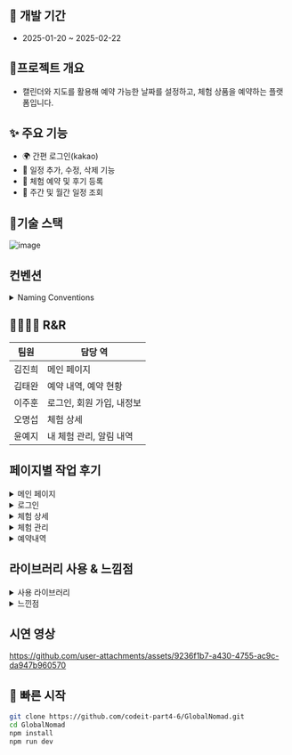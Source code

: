 ## 📅 개발 기간
- 2025-01-20 ~ 2025-02-22


## 📜프로젝트 개요
- 캘린더와 지도를 활용해 예약 가능한 날짜를 설정하고, 체험 상품을 예약하는 플랫폼입니다.

## ✨ 주요 기능
- 🌍 간편 로그인(kakao)
- 📝 일정 추가, 수정, 삭제 기능
- 💾 체험 예약 및 후기 등록
- 📅 주간 및 월간 일정 조회 

## 🔧기술 스택
![image](https://github.com/user-attachments/assets/722284fd-85a5-4542-8b38-6bb9380d53a0)

## 컨벤션
<details>
  <summary>
    Naming Conventions
  </summary>

  
## 디렉토리 & 파일명

> 케밥 케이스(KebabCase) 
**`ex) auth , main. 여러단어시) user-profile`**
> 

## 컴포넌트

> 파스칼 케이스(PascalCase) 
**`ex) ItemComponent`**
> 

## 변수명

> 카멜 케이스(camelCase) 
**`ex) itemData`**
> 

## 커스텀훅

> use + 파스칼 케이스(PascalCase)
**`ex) useItemData.tsx`**
> 

## 이미지 & 아이콘

> img, ic + 스네이크 케이스(snake_case)
**`ex) img_item.svg  ic_item.svg`**
> 

## id

> 파스칼 케이스(PascalCase)
**`ex) Button  ButtonPrimary`**  
</details>


## 👨‍👩‍👧‍👦 R&R

| 팀원  | 담당 역 |
| ------------- | ------------- |
| 김진희  | 메인 페이지 |
| 김태완  | 예약 내역, 예약 현황 |
| 이주훈  | 로그인, 회원 가입, 내정보 |
| 오명섭  | 체험 상세 |
| 윤예지  | 내 체험 관리, 알림 내역 |

## 페이지별 작업 후기
<details>
  <summary>
    메인 페이지
  </summary>

# 1. 발생, 해결한 이슈들
- api 연동하는 부분이 어려워서 팀원분들 도움을 받음
- swiper 전체 박스 width 설정을 안하면 width가 무한대로 늘어나는 현상이 있었음 → width값 꼭 설정할 것

# 2. 잘 구현한 점(추가기능)
- 메인 페이지에서 swiper 라이브러리를 적절히 활용, 배너 이미지가 자동으로 바뀜
- 검색시 검색결과가 나오는 부분을 컴포넌트화, 통으로 바뀌게끔 구현
- 다크모드 색상은 최대한 일관되게 구현
</details>

<details>
  <summary>
    로그인
  </summary>
  
# 1. 발생, 해결한 이슈들

1. 간편로그인
    1. 로그인이 불가능시 403 or 404 오류가 발생했는데, 가이드 문서에는 로그인에서 404 오류 발생시 회원가입을 진행하라는 말이 있었음. 실제로 개발하고 오류를 직면하며, 새로운 403이라는 오류가 생겨 예외조건으로 수정
    2. 처음 구현시 로그인이 안되면 회원가입 진행하게 코드를 구현했지만, 인가 코드가 한번 사용되고 다시 사용이 불가능하여 로그인 페이지와 회원가입 페이지에서 분리하여 각각의 기능을 수행하게 변경하여 구현성공
2. Navbar 프로필 관리
    1. 프로필관리
        1. Zustand 상태 관리 덕분에 **전역 상태가 업데이트되면 UI도 자동으로 변경**됨
        2. SessionStorage를 이용해 User의 정보를 가져옴
        3. set() 호출시 Zustand가 React의 리렌더링을 트리거하여 **UI가 새로고침 없이 변경됨**
            1. **프로필 변경**
            2. `updateNickname()` 또는 `updateProfileImageUrl()`이 호출됨
            3. `useAuthStore`의 `user` 상태가 업데이트됨
            4. Zustand를 사용하고 있는 `Navbar` 컴포넌트가 변경된 `user` 정보를 반영하여 리렌더링됨

# 2. 잘 구현한 점(추가기능)

1. 로그인페이지에서 이메일 저장
    1. useState를 활용해 이메일 저장 상태 관리
    2. LocalStorage를 활용해 이메일 저장 기능
    3. 사용자가 체크박스를 클릭하면 `setSaveEmail((prev) => !prev)`를 호출하여 상태를 변경.
    4. 사용자가 체크박스를 활성화(`saveEmail === true`)하면, 로그인 성공 시 이메일을 `localStorage`에 저장.
  
</details>

<details>
  <summary>
    체험 상세
  </summary>

# 1. 발생, 해결한 이슈들

체험 예약 캘린더 컴포넌트 내 상태 관리 중 마운트 시기에 따른 초기화 현상이 발생하여

전역으로 상태 관리하도록 수정

동일한 문제가 발생하여 분석 후 pagenation에서는 컴포넌트 내 상태 관리하도록 수정함.

# 2. 잘 구현한 점(추가기능)

Image에 priority 를 사용해 메인 이미지 즉시 로드하여 LCP(Largest Contentful Paint) 개선
![스크린샷 2025-02-14 193313](https://github.com/user-attachments/assets/bb554695-0b57-4f10-9482-c8176400963d)
![스크린샷 2025-02-14 193452](https://github.com/user-attachments/assets/846b56e1-2003-4a25-ae2f-b5fbe698049c)



예약 불가와 예약 가능 구분하여 사용자 편의성을 높힘

리뷰 데이터 없을 경우 처리

</details>

<details>
  <summary>
    체험 관리
  </summary>

# 1. 발생, 해결한 이슈들

1. react hook form으로 새로운 행 등록시 기존행 값 초기화현상
    
    시간변경, 날짜변경시 값을 업데이트하면 상태변경이 비동기적으로 이루어져서 폼값이 제대로 동기화가 안되었다. useFieldArray 함수를 사용해서 배열형태의 업데이트로 값을 업데이트해주었다.
    
2. 체험등록시 수작업이 많이 필요한 시간등록 현상
    
    주간자동생성 기능을 추가해 1~5주 정도 일정을 자동생성하게 추가하였다.
    

# 2. 잘 구현한 점(추가기능)

1. 무한스크롤시 쿼리키, 스크롤, fetching 등 공통적인 요소를 컴포넌트로 구현하였다.
    
    함수 fetching 과 커스텀 css 를 해주어 원하는 블럭 요소안에 무한스크롤 기능을 제공하였다.
    
- react hook form 사용한 input 컴포넌트제공

많은 state를 사용하지않고 react hook form 과 custom input 컴포넌트를 만들어서 state관리, 정규식관리

에러메시지관리를 한번에 제공하였다.

</details>

<details>
  <summary>
    예약내역
  </summary>

# 1. 발생, 해결한 이슈들

   가. 사이드 네비게이션

- 기존: 선택한 메뉴에 따른 컴포넌트 렌더링 방식 활용
- 이 방식은 최초 상위 컴포넌트 렌더링 시 import해서 불러온 하위 컴포넌트들을 모두 로드할때까지 시간이 소요되기에 렌더링 성능이 저하된다고 판단

# 2. 잘 구현한 점(추가기능)

   가. 사이드 네비게이션 - 병렬 라우팅(parallel routes) 적용

- 병렬 라우팅: 동시에 또는 조건에 따라 동일한 레이아웃에서 하나 이상의 페이지를 렌더링 할 수 있게 해준다.
    ![스크린샷 2025-02-19 142429](https://github.com/user-attachments/assets/e5bb07d9-8710-47b4-bf16-976c16866d48)
    
- 장점
    - 페이지 로딩 속도 향상
        - 각 라우트를 독립적으로 로드할 수 있어 빠르게 보이는 부분부터 렌더링 가능
    - UX 개선
        - 빠르게 보이기 때문에 사용자에게 빈 화면을 보여주는 시간이 적다
    - 비동기 작업에 최적화
        - 기존 방식대로일 경우 자식 컴포넌트에서 api 요청이 늦어진다면 관련된 컴포넌트도 영향을 받지만, 병렬 라우팅은 영향을 받지 않는다.
- 사용하는 경우
    - 대시보디 및 관리자 패널: 여러 개의 동시 렌더링 페이지 구현
    - 커뮤티니, 뉴스 피드: 다양한 종류의 콘텐츠를 병렬로 렌더링
    - 상점 카테고리 및 제품 목록 등등등
- 적용 후 개선사항
    - 각 페이지, 내부 모달에 경로를 부여함으로써 뒤로가기 버튼 클릭시 마이페이지에 머무를 수 있음
    - 페이지 성능 테스트 시 미약하지만 유의미한 결과 도출
        - FCP(사용자가 볼 수 있는 첫 번재 요소를 렌더링 하는데 걸린 시간)
        - 그외 start render, page weight에서 일정 수준 감소 확인
- <병렬 라우팅 적용 전>
![스크린샷 2025-02-14 112806](https://github.com/user-attachments/assets/464d55d8-0b32-458d-8514-8f1b9df87c26)

- <병렬 라우팅 적용 후>
![스크린샷 2025-02-14 112734](https://github.com/user-attachments/assets/3ed28a11-1729-477f-9b17-de6ff6e6e1bb)

  </details>

  
## 라이브러리 사용 & 느낌점
<details>
  <summary>
    사용 라이브러리
  </summary>
  - swiper
  - next-themes
  - lucide-react
  - react-hook-form
  - kakao map
  - antd
</details>
<details>
  <summary>
    느낀점
  </summary>

react-hook-form

react 상태를 이용하지않고 폼의 입력값을 dom의 기본상태로이용하는 원리라 불필요한 렌더링을 막는다.

정규식기반의 유효성검사 및 결과를 error 객체에 저장하여 손쉽게 에러제어가가능하다.

내장되어있는 useFieldArray 훅을사용하면 폼 안에서 **동적으로 변화하는 필드 리스트**를 손쉽게 관리할 수 있다.

swiper

- 불필요한 기능이 없어서 오히려 가벼운 느낌.
- 반응형에 최적화 되어있어서 구현하기 까다롭지 않았고, swiper/react 처럼 우리가 사용하는 프레임워크와 호환성이 좋았다.
- 내장되어 있는 기능들(네비게이션 등)에 대해서 내가 원하는대로 커스텀하기 쉽지않았다.

lucide-react

- Feather Icons를 기반으로 한 아이콘 라이브러리로 크기가 가볍고 성능이 뛰어남.
- 사용법이 직관적이며 Tailwind와 조합이 용이

```jsx
<Loader2 className="animate-spin" />
```

- Next 및 React와 호환성이 좋음 → 필요한 아이콘만 가져오면 됨.

```jsx
import { Loader2 } from 'lucide-react'
```

- 하지만 개수가 한정적이고, 추가적인 설정과 use client 선언하지 않으면 SSR에서 아이콘이 깨지는 이슈가 있음.
- 결론적으로 간단한 구현과 성능 최적화면에서는 좋은 선택지 같음.

kakao map

위치 지정 및 map 내에서 다양한 기능을 사용할 수 있었습니다.

국내 주소는 가능하지만 해외 주소는 사용 불가한 점이 아쉬웠습니다.

antd

다양한 컴포넌트들이 많고 커스텀 범위가 다른 라이브러리 보다 많이 좋았습니다.

다만 최신 버전에는 호환성 문제가 있어 한단계 낮춰 사용 권장이 조금 아쉬웠습니다.
</details>

## 시연 영상
https://github.com/user-attachments/assets/9236f1b7-a430-4755-ac9c-da947b960570


## 🚀 빠른 시작
```bash
git clone https://github.com/codeit-part4-6/GlobalNomad.git
cd GlobalNomad
npm install
npm run dev
